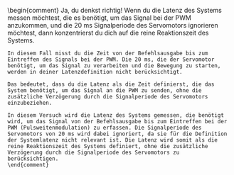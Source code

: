 \begin{comment}
	Ja, du denkst richtig! Wenn du die Latenz des Systems messen möchtest, die es benötigt, um das Signal bei der PWM anzukommen, und die 20 ms Signalperiode des Servomotors ignorieren möchtest, dann konzentrierst du dich auf die reine Reaktionszeit des Systems.
	
	In diesem Fall misst du die Zeit von der Befehlsausgabe bis zum Eintreffen des Signals bei der PWM. Die 20 ms, die der Servomotor benötigt, um das Signal zu verarbeiten und die Bewegung zu starten, werden in deiner Latenzdefinition nicht berücksichtigt.
	
	Das bedeutet, dass du die Latenz als die Zeit definierst, die das System benötigt, um das Signal an die PWM zu senden, ohne die zusätzliche Verzögerung durch die Signalperiode des Servomotors einzubeziehen.
	
	In diesem Versuch wird die Latenz des Systems gemessen, die benötigt wird, um das Signal von der Befehlsausgabe bis zum Eintreffen bei der PWM (Pulsweitenmodulation) zu erfassen. Die Signalperiode des Servomotors von 20 ms wird dabei ignoriert, da sie für die Definition der Systemlatenz nicht relevant ist. Die Latenz wird somit als die reine Reaktionszeit des Systems definiert, ohne die zusätzliche Verzögerung durch die Signalperiode des Servomotors zu berücksichtigen.
	\end{comment}